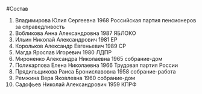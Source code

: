 #Состав
1. Владимирова Юлия Сергеевна 1968 Российская партия пенсионеров за справедливость
2. Вобликова Анна Александровна 1987 ЯБЛОКО
3. Ильин Николай Александрович 1981 ЕР
4. Корольков Александр Евгеньевич 1989 СР
5. Магда Ярослав Игоревич 1980 ЛДПР
6. Мироненко Александра Николаевна 1965 собрание-дом
7. Поликарпова Елена Николаевна 1966 Трудовая партия России
8. Прядильщикова Раиса Брониславовна 1958 собрание-работа
9. Ремжина Вера Яковлевна 1960 собрание-дом
10. Садофьев Николай Александрович 1959 КПРФ
